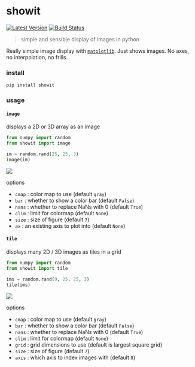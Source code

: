 # showit

[![Latest Version](https://img.shields.io/pypi/v/showit.svg?style=flat-square)](https://pypi.python.org/pypi/showit)
[![Build Status](https://img.shields.io/travis/freeman-lab/showit/master.svg?style=flat-square)](https://travis-ci.org/freeman-lab/showit) 

> simple and sensible display of images in python

Really simple image display with [`matplotlib`](https://github.com/matplotlib/matplotlib). Just shows images. No axes, no interpolation, no frills.

### install

```
pip install showit
```

### usage 

#### `image`

displays a 2D or 3D array as an image

```python
from numpy import random
from showit import image

im = random.rand(25, 25, 3)
image(im)
```
![](https://s3.amazonaws.com/documentation-samples/showit/image.png)

options

- `cmap` : color map to use (default `gray`)
- `bar` : whether to show a color bar (default `False`)
- `nans` : whether to replace NaNs with 0 (default `True`)
- `clim` : limit for colormap (default `None`)
- `size` : size of figure (default `7`)
- `ax` : an existing axis to plot into (default `None`)

#### `tile`

displays many 2D / 3D images as tiles in a grid

```python
from numpy import random
from showit import tile

ims = random.rand(9, 25, 25, 3)
tile(ims)
```
![](https://s3.amazonaws.com/documentation-samples/showit/tile.png)

options

- `cmap` : color map to use (default `gray`)
- `bar` : whether to show a color bar (default `False`)
- `nans` : whether to replace NaNs with 0 (default `True`)
- `clim` : limit for colormap (default `None`)
- `grid` : grid dimensions to use (default is largest square grid)
- `size` : size of figure (default `7`)
- `axis` : which axis to index images with (default `0`)

